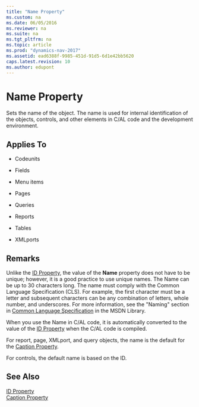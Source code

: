 ```yaml
---
title: "Name Property"
ms.custom: na
ms.date: 06/05/2016
ms.reviewer: na
ms.suite: na
ms.tgt_pltfrm: na
ms.topic: article
ms.prod: "dynamics-nav-2017"
ms.assetid: ead6388f-9985-451d-91d5-6d1e42bb5620
caps.latest.revision: 10
ms.author: edupont
---
```

# Name Property
Sets the name of the object. The name is used for internal identification of the objects, controls, and other elements in C/AL code and the development environment.  

## Applies To  

-   Codeunits  

-   Fields  

-   Menu items  

-   Pages  

-   Queries  

-   Reports  

-   Tables  

-   XMLports  

## Remarks  
 Unlike the [ID Property](ID-Property.md), the value of the **Name** property does not have to be unique; however, it is a good practice to use unique names. The Name can be up to 30 characters long. The name must comply with the Common Language Specification \(CLS\). For example, the first character must be a letter and subsequent characters can be any combination of letters, whole number, and underscores. For more information, see the "Naming" section in [Common Language Specification](http://go.microsoft.com/fwlink/?LinkId=193144) in the MSDN Library.  

 When you use the Name in C/AL code, it is automatically converted to the value of the [ID Property](ID-Property.md) when the C/AL code is compiled.  

 For report, page, XMLport, and query objects, the name is the default for the [Caption Property](Caption-Property.md).  

 For controls, the default name is based on the ID.  

## See Also  
 [ID Property](ID-Property.md)   
 [Caption Property](Caption-Property.md)
